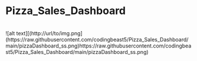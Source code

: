 # Pizza_Sales_Dashboard
<br>
![alt text][(http://url/to/img.png](https://raw.githubusercontent.com/codingbeast5/Pizza_Sales_Dashboard/main/pizzaDashboard_ss.png)https://raw.githubusercontent.com/codingbeast5/Pizza_Sales_Dashboard/main/pizzaDashboard_ss.png)
